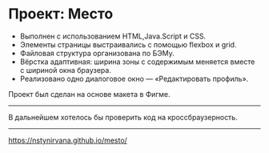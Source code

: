 # Проект: Место

* Выполнен с использованием HTML,Java.Script и CSS.
* Элементы страницы выстраивались с помощью flexbox и grid.
* Файловая структура организована по БЭМу.
* Вёрстка адаптивная: ширина зоны с содержимым меняется вместе с шириной окна браузера.
* Реализовано одно диалоговое окно — «Редактировать профиль». 

Проект был сделан на основе макета в Фигме.
___
В дальнейшем хотелось бы проверить код на кроссбраузерность.
___
https://nstynirvana.github.io/mesto/
